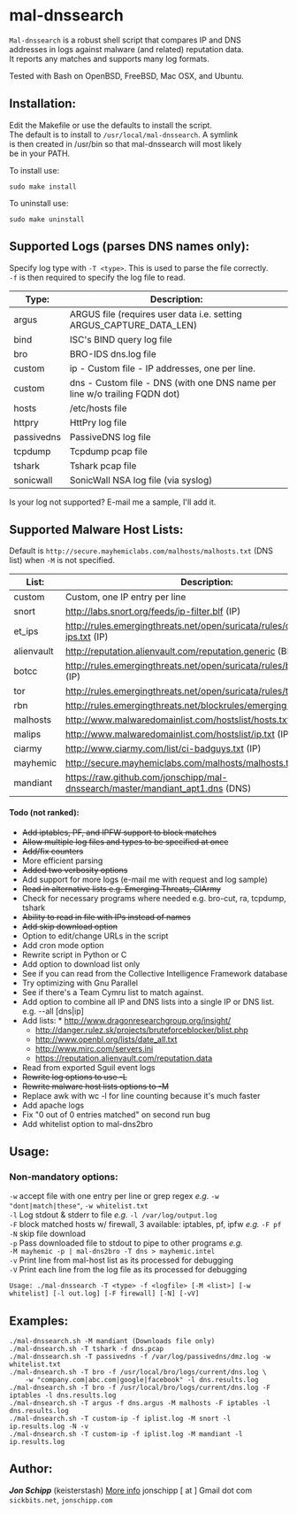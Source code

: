 # mal-dnssearch

`Mal-dnssearch` is a robust shell script that compares IP and DNS <br>
addresses in logs against malware (and related) reputation data. <br>
It reports any matches and supports many log formats. <br>

Tested with Bash on OpenBSD, FreeBSD, Mac OSX, and Ubuntu. <br>

## Installation:

Edit the Makefile or use the defaults to install the script. <br>
The default is to install to `/usr/local/mal-dnssearch`. A symlink <br>
is then created in /usr/bin so that mal-dnssearch will most likely <br>
be in your PATH. <br>

To install use:
```shell
sudo make install
```

To uninstall use:
```shell
sudo make uninstall
```

## Supported Logs (parses DNS names only):

Specify log type with `-T <type>`. This is used to parse the file correctly. <br>
`-f` is then required to specify the log file to read.

Type:      |    Description:
-----------|----------------
argus      |    ARGUS file (requires user data i.e. setting ARGUS_CAPTURE_DATA_LEN)
bind       |    ISC's BIND query log file
bro        |    BRO-IDS dns.log file
custom|ip  -    Custom file - IP addresses, one per line.
custom|dns -    Custom file - DNS (with one DNS name per line w/o trailing FQDN dot)
hosts      |    /etc/hosts file
httpry     |    HttPry log file
passivedns |    PassiveDNS log file
tcpdump    |    Tcpdump pcap file
tshark     |    Tshark pcap file
sonicwall  |    SonicWall NSA log file (via syslog)

Is your log not supported? E-mail me a sample, I'll add it.

## Supported Malware Host Lists:

Default is `http://secure.mayhemiclabs.com/malhosts/malhosts.txt` (DNS list) when
`-M` is not specified.

List:      |     Description:
-----------|-----------------
custom     |     Custom, one IP entry per line
snort      |     http://labs.snort.org/feeds/ip-filter.blf (IP)
et_ips     |     http://rules.emergingthreats.net/open/suricata/rules/compromised-ips.txt (IP)
alienvault |     http://reputation.alienvault.com/reputation.generic (BIG file) (IP)
botcc      |     http://rules.emergingthreats.net/open/suricata/rules/botcc.rules (IP)
tor        | 	 http://rules.emergingthreats.net/open/suricata/rules/tor.rules (IP)
rbn        | 	 http://rules.emergingthreats.net/blockrules/emerging-rbn.rules (IP)
malhosts   |     http://www.malwaredomainlist.com/hostslist/hosts.txt (DNS)
malips     |     http://www.malwaredomainlist.com/hostslist/ip.txt (IP)
ciarmy     |     http://www.ciarmy.com/list/ci-badguys.txt (IP)
mayhemic   |     http://secure.mayhemiclabs.com/malhosts/malhosts.txt (DNS)
mandiant   | 	 https://raw.github.com/jonschipp/mal-dnssearch/master/mandiant_apt1.dns (DNS)

#### Todo (not ranked):

   * ~~Add iptables, PF, and IPFW support to block matches~~
   * ~~Allow multiple log files and types to be specified at once~~
   * ~~Add/fix counters~~
   * More efficient parsing
   * ~~Added two verbosity options~~
   * Add support for more logs (e-mail me with request and log sample)
   * ~~Read in alternative lists e.g. Emerging Threats, CIArmy~~
   * Check for necessary programs where needed e.g. bro-cut, ra, tcpdump, tshark
   * ~~Ability to read in file with IPs instead of names~~
   * ~~Add skip download option~~
   * Option to edit/change URLs in the script
   * Add cron mode option
   * Rewrite script in Python or C
   * Add option to download list only
   * See if you can read from the Collective Intelligence Framework database
   * Try optimizing with Gnu Parallel
   * See if there's a Team Cymru list to match against.
   * Add option to combine all IP and DNS lists into a single IP or DNS list. e.g. --all [dns|ip]
   * Add lists:
   	* http://www.dragonresearchgroup.org/insight/
    	* http://danger.rulez.sk/projects/bruteforceblocker/blist.php
    	* http://www.openbl.org/lists/date_all.txt
    	* http://www.mirc.com/servers.ini
    	* https://reputation.alienvault.com/reputation.data
   * Read from exported Sguil event logs
   * ~~Rewrite log options to use -L <log type>~~
   * ~~Rewrite malware host lists options to -M <list>~~
   * Replace awk with wc -l for line counting because it's much faster
   * Add apache logs
   * Fix "0 out of 0 entries matched" on second run bug
   * Add whitelist option to mal-dns2bro

## Usage:

### Non-mandatory options:

`-w` accept file with one entry per line or grep regex *e.g*. `-w "dont|match|these"`, `-w whitelist.txt` <br>
`-l` Log stdout & stderr to file  *e.g.* `-l /var/log/output.log` <br>
`-F` block matched hosts w/ firewall, 3 available: iptables, pf, ipfw *e.g.* `-F pf` <br>
`-N` skip file download <br>
`-p` Pass downloaded file to stdout to pipe to other programs *e.g.* <br>
	`-M mayhemic -p | mal-dns2bro -T dns > mayhemic.intel` <br>
`-v` Print line from mal-host list as its processed for debugging <br>
`-V` Print each line from the log file as its processed for debugging <br>

```shell
Usage: ./mal-dnssearch -T <type> -f <logfile> [-M <list>] [-w whitelist] [-l out.log] [-F firewall] [-N] [-vV]
```

## Examples:

```shell
./mal-dnssearch.sh -M mandiant (Downloads file only)
./mal-dnsearch.sh -T tshark -f dns.pcap
./mal-dnssearch.sh -T passivedns -f /var/log/passivedns/dmz.log -w whitelist.txt
./mal-dnsearch.sh -T bro -f /usr/local/bro/logs/current/dns.log \
	-w "company.com|abc.com|google|facebook" -l dns.results.log
./mal-dnsearch.sh -T bro -f /usr/local/bro/logs/current/dns.log -F iptables -l dns.results.log
./mal-dnsearch.sh -T argus -f dns.argus -M malhosts -F iptables -l dns.results.log
./mal-dnsearch.sh -T custom-ip -f iplist.log -M snort -l ip.results.log -N -v
./mal-dnsearch.sh -T custom-ip -f iplist.log -M mandiant -l ip.results.log
```

## Author:
***Jon Schipp*** (keisterstash)
[More info](https://sickbits.net/finding-malware-by-dns-cache-snooping/)
jonschipp [ at ] Gmail dot com
`sickbits.net`, `jonschipp.com`
